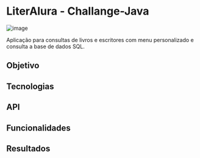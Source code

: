 # LiterAlura - Challange-Java

![image](https://github.com/LealDias/LiterAlura---Challange-Java/assets/70763447/ab7d3368-00fa-4471-a515-fec3fe58ef4a)

Aplicação para consultas de livros e escritores com menu personalizado e consulta a base de dados SQL.

## Objetivo

## Tecnologias

## API

## Funcionalidades 

## Resultados

